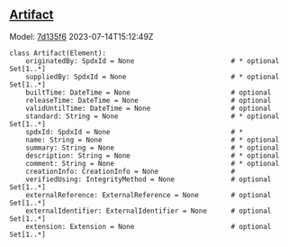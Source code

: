 ## [Artifact](https://github.com/spdx/spdx-3-model/blob/main/model/Core/Classes/Artifact.md)
Model: [7d135f6](https://github.com/spdx/spdx-3-model/commit/7d135f6b3c1c412e06ae2ca73da3cbbbcdbc5cda) 2023-07-14T15:12:49Z
```
class Artifact(Element):
    originatedBy: SpdxId = None                        # * optional Set[1..*]
    suppliedBy: SpdxId = None                          # * optional Set[1..*]
    builtTime: DateTime = None                         # optional 
    releaseTime: DateTime = None                       # optional 
    validUntilTime: DateTime = None                    # optional 
    standard: String = None                            # * optional Set[1..*]
    spdxId: SpdxId = None                              # * 
    name: String = None                                # * optional 
    summary: String = None                             # * optional 
    description: String = None                         # * optional 
    comment: String = None                             # * optional 
    creationInfo: CreationInfo = None                  # 
    verifiedUsing: IntegrityMethod = None              # optional Set[1..*]
    externalReference: ExternalReference = None        # optional Set[1..*]
    externalIdentifier: ExternalIdentifier = None      # optional Set[1..*]
    extension: Extension = None                        # optional Set[1..*]
```
